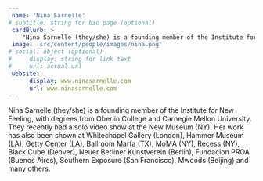 ```yaml
---
 name: 'Nina Sarnelle'
# subtitle: string for bio page (optional)
 cardBlurb: > 
    "Nina Sarnelle (they/she) is a founding member of the Institute for New Feeling, with degrees from Oberlin College and Carnegie Mellon University. They recently had a solo video show at the New Museum (NY). Her work has also been shown at Whitechapel Gallery (London), Hammer Museum (LA), Getty Center (LA), Ballroom Marfa (TX), MoMA (NY), Recess (NY), Black Cube (Denver), Neuer Berliner Kunstverein (Berlin), Fundacion PROA (Buenos Aires), Southern Exposure (San Francisco), Mwoods (Beijing) and many others."
 image: 'src/content/people/images/nina.png'
# social: object (optional)
#     display: string for link text
#     url: actual url 
 website: 
      display: www.ninasarnelle.com
      url: www.ninasarnelle.com
---
```


Nina Sarnelle (they/she) is a founding member of the Institute for New Feeling, with degrees from Oberlin College and Carnegie Mellon University. They recently had a solo video show at the New Museum (NY). Her work has also been shown at Whitechapel Gallery (London), Hammer Museum (LA), Getty Center (LA), Ballroom Marfa (TX), MoMA (NY), Recess (NY), Black Cube (Denver), Neuer Berliner Kunstverein (Berlin), Fundacion PROA (Buenos Aires), Southern Exposure (San Francisco), Mwoods (Beijing) and many others.
